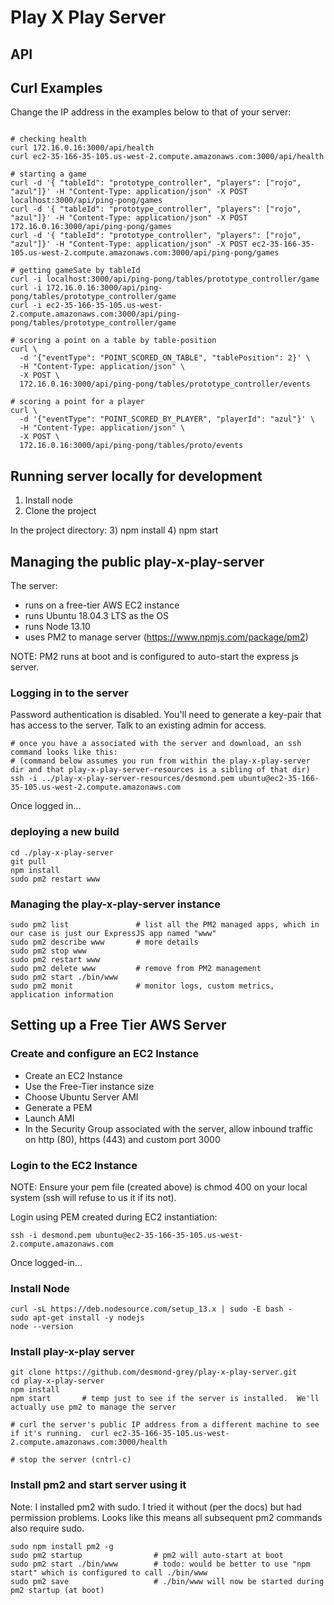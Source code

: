 # Play X Play Server

## API

## Curl Examples
Change the IP address in the examples below to that of your server:

```shell script

# checking health
curl 172.16.0.16:3000/api/health
curl ec2-35-166-35-105.us-west-2.compute.amazonaws.com:3000/api/health

# starting a game
curl -d '{ "tableId": "prototype_controller", "players": ["rojo", "azul"]}' -H "Content-Type: application/json" -X POST localhost:3000/api/ping-pong/games
curl -d '{ "tableId": "prototype_controller", "players": ["rojo", "azul"]}' -H "Content-Type: application/json" -X POST 172.16.0.16:3000/api/ping-pong/games
curl -d '{ "tableId": "prototype_controller", "players": ["rojo", "azul"]}' -H "Content-Type: application/json" -X POST ec2-35-166-35-105.us-west-2.compute.amazonaws.com:3000/api/ping-pong/games

# getting gameSate by tableId
curl -i localhost:3000/api/ping-pong/tables/prototype_controller/game
curl -i 172.16.0.16:3000/api/ping-pong/tables/prototype_controller/game
curl -i ec2-35-166-35-105.us-west-2.compute.amazonaws.com:3000/api/ping-pong/tables/prototype_controller/game

# scoring a point on a table by table-position
curl \
  -d '{"eventType": "POINT_SCORED_ON_TABLE", "tablePosition": 2}' \
  -H "Content-Type: application/json" \
  -X POST \
  172.16.0.16:3000/api/ping-pong/tables/prototype_controller/events

# scoring a point for a player
curl \
  -d '{"eventType": "POINT_SCORED_BY_PLAYER", "playerId": "azul"}' \
  -H "Content-Type: application/json" \
  -X POST \
  172.16.0.16:3000/api/ping-pong/tables/proto/events
```


## Running server locally for development
1) Install node
2) Clone the project

In the project directory: 
3) npm install
4) npm start


## Managing the public play-x-play-server
The server:
* runs on a free-tier AWS EC2 instance
* runs Ubuntu 18.04.3 LTS as the OS
* runs Node 13.10
* uses PM2 to manage server (https://www.npmjs.com/package/pm2)

NOTE: PM2 runs at boot and is configured to auto-start the express js server.


### Logging in to the server 
Password authentication is disabled.  You'll need to generate a key-pair that has access to the server.  Talk to an
existing admin for access.

```shell script
# once you have a associated with the server and download, an ssh command looks like this:
# (command below assumes you run from within the play-x-play-server dir and that play-x-play-server-resources is a sibling of that dir)
ssh -i ../play-x-play-server-resources/desmond.pem ubuntu@ec2-35-166-35-105.us-west-2.compute.amazonaws.com
```

Once logged in...

### deploying a new build
```shell script
cd ./play-x-play-server
git pull
npm install
sudo pm2 restart www 

```

### Managing the play-x-play-server instance
```shell script
sudo pm2 list               # list all the PM2 managed apps, which in our case is just our ExpressJS app named "www"
sudo pm2 describe www       # more details
sudo pm2 stop www
sudo pm2 restart www
sudo pm2 delete www         # remove from PM2 management
sudo pm2 start ./bin/www
sudo pm2 monit              # monitor logs, custom metrics, application information  
```


## Setting up a Free Tier AWS Server

### Create and configure an EC2 Instance

* Create an EC2 Instance
* Use the Free-Tier instance size
* Choose Ubuntu Server AMI
* Generate a PEM
* Launch AMI
* In the Security Group associated with the server, allow inbound traffic on http (80), https (443) and custom port 3000

### Login to the EC2 Instance
NOTE: Ensure your pem file (created above) is chmod 400 on your local system (ssh will refuse to us it if its not).

Login using PEM created during EC2 instantiation:
```shell script
ssh -i desmond.pem ubuntu@ec2-35-166-35-105.us-west-2.compute.amazonaws.com
```

Once logged-in...

### Install Node
```shell script
curl -sL https://deb.nodesource.com/setup_13.x | sudo -E bash -
sudo apt-get install -y nodejs
node --version
```

### Install play-x-play server
```shell script
git clone https://github.com/desmond-grey/play-x-play-server.git
cd play-x-play-server
npm install
npm start       # temp just to see if the server is installed.  We'll actually use pm2 to manage the server

# curl the server's public IP address from a different machine to see if it's running.  curl ec2-35-166-35-105.us-west-2.compute.amazonaws.com:3000/health

# stop the server (cntrl-c)
```

### Install pm2 and start server using it

Note: I installed pm2 with sudo.  I tried it without (per the docs) but had permission problems.  Looks like this means
all subsequent pm2 commands also require sudo.

```shell script
sudo npm install pm2 -g
sudo pm2 startup                # pm2 will auto-start at boot
sudo pm2 start ./bin/www        # todo: would be better to use "npm start" which is configured to call ./bin/www
sudo pm2 save                   # ./bin/www will now be started during pm2 startup (at boot)
```